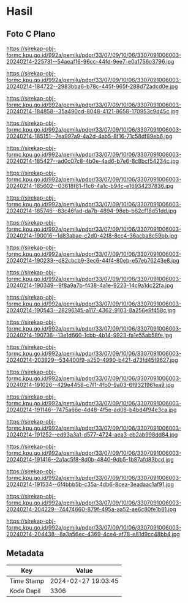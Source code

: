 # Hasil

## Foto C Plano

https://sirekap-obj-formc.kpu.go.id/992a/pemilu/pdpr/33/07/09/10/06/3307091006003-20240214-225731--54aeaf16-96cc-44fd-9ee7-e0a1756c3796.jpg

https://sirekap-obj-formc.kpu.go.id/992a/pemilu/pdpr/33/07/09/10/06/3307091006003-20240214-184722--2983bba6-b78c-445f-965f-288d72adcd0e.jpg

https://sirekap-obj-formc.kpu.go.id/992a/pemilu/pdpr/33/07/09/10/06/3307091006003-20240214-184858--35a490cd-8048-4121-8658-170953c9d45c.jpg

https://sirekap-obj-formc.kpu.go.id/992a/pemilu/pdpr/33/07/09/10/06/3307091006003-20240214-185151--7ea997a9-4a2d-4ab5-8f16-71c58df89eb6.jpg

https://sirekap-obj-formc.kpu.go.id/992a/pemilu/pdpr/33/07/09/10/06/3307091006003-20240214-185427--ad0c07c8-4b0e-4ad6-b7e6-8c8bcf54234c.jpg

https://sirekap-obj-formc.kpu.go.id/992a/pemilu/pdpr/33/07/09/10/06/3307091006003-20240214-185602--03618f81-f1c6-4a1c-b94c-e16934237836.jpg

https://sirekap-obj-formc.kpu.go.id/992a/pemilu/pdpr/33/07/09/10/06/3307091006003-20240214-185746--83c46fad-da7b-4894-98eb-b62cf18d51dd.jpg

https://sirekap-obj-formc.kpu.go.id/992a/pemilu/pdpr/33/07/09/10/06/3307091006003-20240214-190016--1d83abae-c2d0-42f8-8cc4-36acba8c59bb.jpg

https://sirekap-obj-formc.kpu.go.id/992a/pemilu/pdpr/33/07/09/10/06/3307091006003-20240214-190233--d82cbcb9-3ec6-44f4-80eb-e57eb76243e8.jpg

https://sirekap-obj-formc.kpu.go.id/992a/pemilu/pdpr/33/07/09/10/06/3307091006003-20240214-190349--9f8a9a7b-f438-4a1e-9223-14c9a1dc22fa.jpg

https://sirekap-obj-formc.kpu.go.id/992a/pemilu/pdpr/33/07/09/10/06/3307091006003-20240214-190543--28296145-a117-4362-9103-8a256e9f458c.jpg

https://sirekap-obj-formc.kpu.go.id/992a/pemilu/pdpr/33/07/09/10/06/3307091006003-20240214-190736--13e1d660-1cbb-4b14-9923-fa1e55ab58fe.jpg

https://sirekap-obj-formc.kpu.go.id/992a/pemilu/pdpr/33/07/09/10/06/3307091006003-20240214-203929--534400f9-a250-4990-b421-d73fd45f9627.jpg

https://sirekap-obj-formc.kpu.go.id/992a/pemilu/pdpr/33/07/09/10/06/3307091006003-20240214-191026--429e4458-c7f1-4fb0-9a03-6f9321961ea9.jpg

https://sirekap-obj-formc.kpu.go.id/992a/pemilu/pdpr/33/07/09/10/06/3307091006003-20240214-191146--7475a66e-4d48-4f5e-ad08-b4bd4f94e3ca.jpg

https://sirekap-obj-formc.kpu.go.id/992a/pemilu/pdpr/33/07/09/10/06/3307091006003-20240214-191252--ed93a3a1-d577-4724-aea3-eb2ab998dd84.jpg

https://sirekap-obj-formc.kpu.go.id/992a/pemilu/pdpr/33/07/09/10/06/3307091006003-20240214-191416--2a1ac5f8-8d0b-4840-9db5-1b87afd83bcd.jpg

https://sirekap-obj-formc.kpu.go.id/992a/pemilu/pdpr/33/07/09/10/06/3307091006003-20240214-191534--6f4bbb5b-c35a-4db6-8cea-3eadaac1af91.jpg

https://sirekap-obj-formc.kpu.go.id/992a/pemilu/pdpr/33/07/09/10/06/3307091006003-20240214-204229--74474660-879f-495a-aa52-ae6c80fe1b81.jpg

https://sirekap-obj-formc.kpu.go.id/992a/pemilu/pdpr/33/07/09/10/06/3307091006003-20240214-204438--8a3a56ec-4369-4ce4-af78-e81d9cc48bb4.jpg


## Metadata

| Key        | Value               |
| ---------- | ------------------- |
| Time Stamp | 2024-02-27 19:03:45 |
| Kode Dapil | 3306                |



